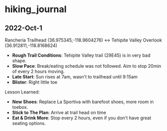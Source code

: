 # hiking_journal


## 2022-Oct-1

Rancheria Trailhead (36.975345,-118.9604276) <-> Tehipite Valley Overlook (36.912811,-118.8168624)

* **Rough Trail Conditions**: Tehipite Valley trail (29E45) is in very bad shape.
* **Slow Pace**: Break/eating schedule was not followed. Aim to stop 20min of every 2 hours moving.
* **Late Start**: Sun rises at 7am, wasn't to trailhead until 9:15am
* **Blister**: Right little toe

Lesson Learned:

* **New Shoes**: Replace La Sportiva with barefoot shoes, more room in toebox.
* **Stick to The Plan**: Arrive at trail head on time
* **Eat & Drink More**: Stop every 2 hours, even if you don't have great seating options.
